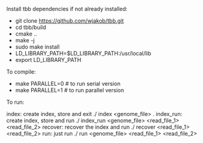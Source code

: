 Install tbb dependencies if not already installed:
- git clone https://github.com/wjakob/tbb.git
- cd tbb/build
- cmake ..
- make -j
- sudo make install
- LD_LIBRARY_PATH=$LD_LIBRARY_PATH:/usr/local/lib
- export LD_LIBRARY_PATH

To compile:
- make PARALLEL=0 # to run serial version
- make PARALLEL=1 # to run parallel version

To run:

index: create index, store and exit
    ./<appname> index <genome_file> .
index_run: create index, store and run
    ./<appname> index_run <genome_file> <read_file_1> <read_file_2>
recover: recover the index and run
    ./<appname> recover <read_file_1> <read_file_2>
run: just run
    ./<appname> run <genome_file> <read_file_1> <read_file_2>